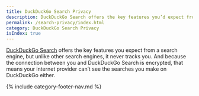 ```yaml
---
title: DuckDuckGo Search Privacy
description: DuckDuckGo Search offers the key features you’d expect from a search engine--but unlike other search engines, it never tracks you.
permalink: /search-privacy/index.html
category: DuckDuckGo Search Privacy
isIndex: true
---
```


[DuckDuckGo Search](https://duckduckgo.com) offers the key features you expect from a search engine, but unlike other search engines, it never tracks you. And because the connection between you and DuckDuckGo Search is encrypted, that means your internet provider can’t see the searches you make on DuckDuckGo either.

{% include category-footer-nav.md %}
